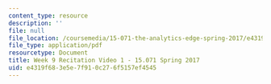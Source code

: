 ```yaml
---
content_type: resource
description: ''
file: null
file_location: /coursemedia/15-071-the-analytics-edge-spring-2017/e4319f683e5e7f910c276f5157ef4545_MIT15_071S17_Unit9_Recitation.pdf
file_type: application/pdf
resourcetype: Document
title: Week 9 Recitation Video 1 - 15.071 Spring 2017
uid: e4319f68-3e5e-7f91-0c27-6f5157ef4545
---
```


